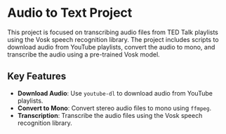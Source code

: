 # Audio to Text Project

This project is focused on transcribing audio files from TED Talk playlists using the Vosk speech recognition library. The project includes scripts to download audio from YouTube playlists, convert the audio to mono, and transcribe the audio using a pre-trained Vosk model.

## Key Features

- **Download Audio**: Use `youtube-dl` to download audio from YouTube playlists.
- **Convert to Mono**: Convert stereo audio files to mono using `ffmpeg`.
- **Transcription**: Transcribe the audio files using the Vosk speech recognition library.

